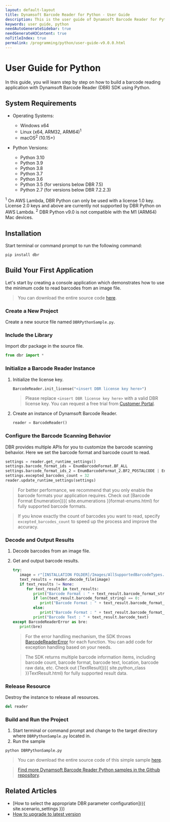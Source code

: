 ```yaml
---
layout: default-layout
title: Dynamsoft Barcode Reader for Python - User Guide
description: This is the user guide of Dynamsoft Barcode Reader for Python SDK.
keywords: user guide, python
needAutoGenerateSidebar: true
needGenerateH3Content: true
noTitleIndex: true
permalink: /programming/python/user-guide-v9.0.0.html
---
```


# User Guide for Python

In this guide, you will learn step by step on how to build a barcode reading application with Dynamsoft Barcode Reader (DBR) SDK using Python.

## System Requirements

- Operating Systems:
    - Windows x64
    - Linux (x64, ARM32, ARM64)<sup>1</sup>
    - macOS<sup>2</sup> (10.15+)

- Python Versions: 
    - Python 3.10
    - Python 3.9
    - Python 3.8
    - Python 3.7
    - Python 3.6
    - Python 3.5 (for versions below DBR 7.5)
    - Python 2.7 (for versions below DBR 7.2.2.3)


<sup>1</sup> On AWS Lambda, DBR Python can only be used with a license 1.0 key. License 2.0 keys and above are currently not supported by DBR Python on AWS Lambda.
<sup>2</sup> DBR Python v9.0 is not compatible with the M1 (ARM64) Mac devices.<br />


## Installation

Start terminal or command prompt to run the following command:

```
pip install dbr
```

## Build Your First Application

Let's start by creating a console application which demonstrates how to use the minimum code to read barcodes from an image file.  
> You can download the entire source code [here](https://download2.dynamsoft.com/samples/dbr/user-guide/dbr-python-sample.zip).

### Create a New Project 

Create a new source file named `DBRPythonSample.py`.

### Include the Library

Import dbr package in the source file.

   ```python
   from dbr import *
   ```

### Initialize a Barcode Reader Instance

1. Initialize the license key.

   ```python
   BarcodeReader.init_license("<insert DBR license key here>")
   ```
    > Please replace `<insert DBR license key here>` with a valid DBR license key. You can request a free trial from <a href="https://www.dynamsoft.com/customer/license/trialLicense?utm_source=guide&product=dbr&package=desktop" target="_blank">Customer Portal</a>. 

2. Create an instance of Dynamsoft Barcode Reader.

   ```python
   reader = BarcodeReader()
   ```

### Configure the Barcode Scanning Behavior

DBR provides multiple APIs for you to customize the barcode scanning behavior. Here we set the barcode format and barcode count to read.

   ```python
   settings = reader.get_runtime_settings()
   settings.barcode_format_ids = EnumBarcodeFormat.BF_ALL
   settings.barcode_format_ids_2 = EnumBarcodeFormat_2.BF2_POSTALCODE | EnumBarcodeFormat_2.BF2_DOTCODE
   settings.excepted_barcodes_count = 32
   reader.update_runtime_settings(settings)
   ```

> For better performance, we recommend that you only enable the barcode formats your application requires. Check out [Barcode Format Enumeration]({{ site.enumerations }}format-enums.html) for fully supported barcode formats. 

> If you know exactly the count of barcodes you want to read, specify `excepted_barcodes_count` to speed up the process and improve the accuracy. 

### Decode and Output Results 

1. Decode barcodes from an image file.
2. Get and output barcode results.

   ```python
   try:
      image = r"[INSTALLATION FOLDER]/Images/AllSupportedBarcodeTypes.png"
      text_results = reader.decode_file(image)
      if text_results != None:
         for text_result in text_results:
            print("Barcode Format : " + text_result.barcode_format_string)
            if len(text_result.barcode_format_string) == 0:
               print("Barcode Format : " + text_result.barcode_format_string_2)
            else:
               print("Barcode Format : " + text_result.barcode_format_string)
            print("Barcode Text : " + text_result.barcode_text)
   except BarcodeReaderError as bre:
      print(bre)
   ```

   > For the error handling mechanism, the SDK throws [BarcodeReaderError]({{site.python_class}}BarcodeReaderError.html) for each function. You can add code for exception handling based on your needs. 

   > The SDK returns multiple barcode information items, including barcode count, barcode format, barcode text, location, barcode raw data, etc. Check out [TextResult]({{ site.python_class }}TextResult.html) for fully supported result data.


### Release Resource

Destroy the instance to release all resources.

```python
del reader
```


### Build and Run the Project

1. Start terminal or command prompt and change to the target directory where `DBRPythonSample.py` located in.
2. Run the sample

```
python DBRPythonSample.py
```

> You can download the entire source code of this simple sample [here](https://download2.dynamsoft.com/samples/dbr/user-guide/dbr-python-sample.zip). 

> <a href="https://github.com/Dynamsoft/barcode-reader-python-samples" target="_blank">Find more Dynamsoft Barcode Reader Python samples in the Github repository</a>.

## Related Articles

- [How to select the appropriate DBR parameter configuration]({{ site.scenario_settings }})
- [How to upgrade to latest version](upgrade-instruction.md)
